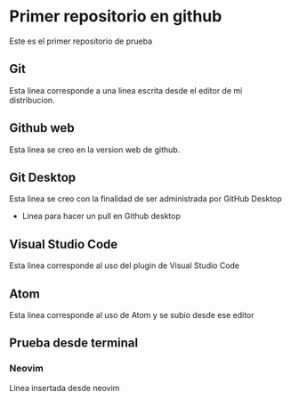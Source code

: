 # Primer repositorio en github
Este es el primer repositorio de prueba

## Git
Esta linea corresponde a una linea escrita desde el editor de mi distribucion.

## Github web
Esta linea se creo en la version web de github.

## Git Desktop
Esta linea se creo con la finalidad de ser administrada por GitHub Desktop
* Linea para hacer un pull en Github desktop

## Visual Studio Code
Esta linea corresponde al uso del plugin de Visual Studio Code

## Atom
Esta linea corresponde al uso de Atom y se subio desde ese editor

## Prueba desde terminal
### Neovim
Linea insertada desde neovim
